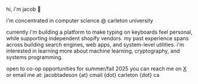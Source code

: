 hi, i'm jacob 👋

i'm concentrated in computer science @ carleton university

currently i'm building a platform to make typing on keyboards feel personal, while supporting independent shopify vendors. 
my past experience spans across building search engines, web apps, and system-level utilities.
i'm interested in learning more about machine learning, cryptography, and systems programming.

open to co-op opportunities for summer/fall 2025 you can reach me on [X](https://x.com/jtadsn)  
or email me at: jacobtadeson {at} cmail {dot} carleton {dot} ca
